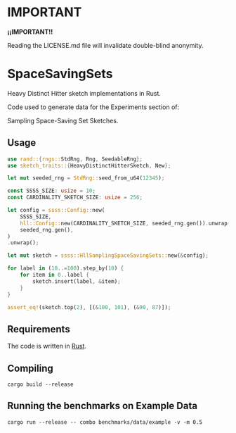 <meta name="robots" content="noindex">

# IMPORTANT

**¡¡IMPORTANT!!**

Reading the LICENSE.md file will invalidate double-blind anonymity.

# SpaceSavingSets

Heavy Distinct Hitter sketch implementations in Rust.

Code used to generate data for the Experiments section of:

Sampling Space-Saving Set Sketches.

## Usage

```rs
use rand::{rngs::StdRng, Rng, SeedableRng};
use sketch_traits::{HeavyDistinctHitterSketch, New};

let mut seeded_rng = StdRng::seed_from_u64(12345);

const SSSS_SIZE: usize = 10;
const CARDINALITY_SKETCH_SIZE: usize = 256;

let config = ssss::Config::new(
    SSSS_SIZE,
    hll::Config::new(CARDINALITY_SKETCH_SIZE, seeded_rng.gen()).unwrap(),
    seeded_rng.gen(),
)
.unwrap();

let mut sketch = ssss::HllSamplingSpaceSavingSets::new(&config);

for label in (10..=100).step_by(10) {
    for item in 0..label {
        sketch.insert(label, &item);
    }
}

assert_eq!(sketch.top(2), [(&100, 101), (&90, 87)]);
```

## Requirements

The code is written in [Rust](https://www.rust-lang.org/).

## Compiling

```
cargo build --release
```

## Running the benchmarks on Example Data

```
cargo run --release -- combo benchmarks/data/example -v -m 0.5
```
